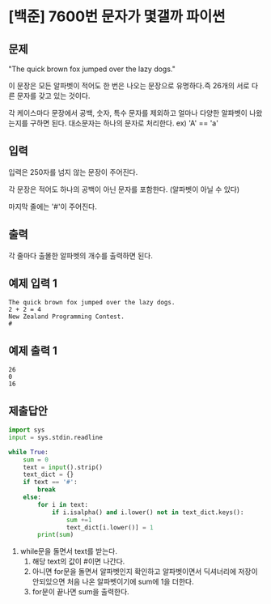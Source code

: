 # [백준] 7600번 문자가 몇갤까 파이썬

## 문제

"The quick brown fox jumped over the lazy dogs."

이 문장은 모든 알파벳이 적어도 한 번은 나오는 문장으로 유명하다.즉 26개의 서로 다른 문자를 갖고 있는 것이다.

각 케이스마다 문장에서 공백, 숫자, 특수 문자를 제외하고 얼마나 다양한 알파벳이 나왔는지를 구하면 된다. 대소문자는 하나의 문자로 처리한다. ex) 'A' == 'a'

## 입력

입력은 250자를 넘지 않는 문장이 주어진다.

각 문장은 적어도 하나의 공백이 아닌 문자를 포함한다. (알파벳이 아닐 수 있다)

마지막 줄에는 '#'이 주어진다.

## 출력

각 줄마다 출몰한 알파벳의 개수를 출력하면 된다.

## 예제 입력 1 

```
The quick brown fox jumped over the lazy dogs.
2 + 2 = 4
New Zealand Programming Contest.
#
```

## 예제 출력 1 

```
26
0
16
```

## 제출답안

```python
import sys
input = sys.stdin.readline

while True:
    sum = 0
    text = input().strip()
    text_dict = {}
    if text == '#':
        break
    else:
        for i in text:
            if i.isalpha() and i.lower() not in text_dict.keys():
                sum +=1
                text_dict[i.lower()] = 1
        print(sum)
```

1. while문을 돌면서 text를 받는다.
   1. 해당 text의 값이 #이면 나간다.
   2. 아니면 for문을 돌면서 알파벳인지 확인하고 알파벳이면서 딕셔너리에 저장이 안되있으면 처음 나온 알파벳이기에 sum에 1을 더한다.
   3. for문이 끝나면 sum을 출력한다.